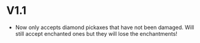 # V1.1
- Now only accepts diamond pickaxes that have not been damaged. Will still accept enchanted ones but they will lose the enchantments!
